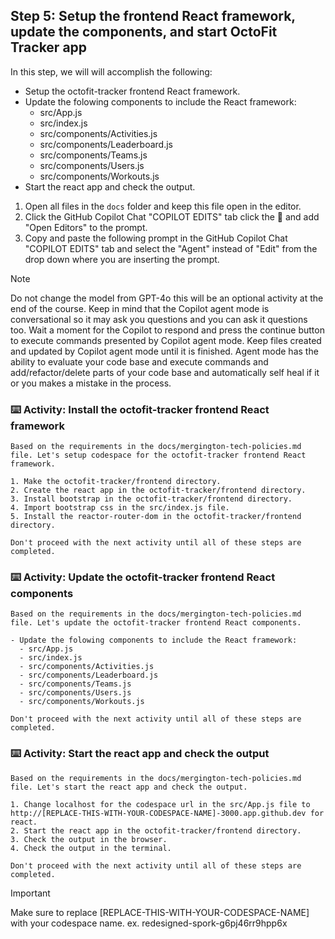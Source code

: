 ## Step 5: Setup the frontend React framework, update the components, and start OctoFit Tracker app

In this step, we will will accomplish the following:

- Setup the octofit-tracker frontend React framework.
- Update the folowing components to include the React framework:
  - src/App.js
  - src/index.js
  - src/components/Activities.js
  - src/components/Leaderboard.js
  - src/components/Teams.js
  - src/components/Users.js
  - src/components/Workouts.js
- Start the react app and check the output.

1. Open all files in the `docs` folder and keep this file open in the editor.
2. Click the GitHub Copilot Chat "COPILOT EDITS" tab click the :paperclip: and add "Open Editors" to the prompt.
3. Copy and paste the following prompt in the GitHub Copilot Chat "COPILOT EDITS" tab and select the "Agent" instead of "Edit" from the drop down where you are inserting the prompt.

>[!NOTE]
> Do not change the model from GPT-4o this will be an optional activity at the end of the course.
> Keep in mind that the Copilot agent mode is conversational so it may ask you questions and you can ask it questions too.
> Wait a moment for the Copilot to respond and press the continue button to execute commands presented by Copilot agent mode.
> Keep files created and updated by Copilot agent mode until it is finished.
> Agent mode has the ability to evaluate your code base and execute commands and add/refactor/delete parts of your code base and automatically self heal if it or you makes a mistake in the process.

### :keyboard: Activity: Install the octofit-tracker frontend React framework

```text
Based on the requirements in the docs/mergington-tech-policies.md file. Let's setup codespace for the octofit-tracker frontend React framework.

1. Make the octofit-tracker/frontend directory.
2. Create the react app in the octofit-tracker/frontend directory.
3. Install bootstrap in the octofit-tracker/frontend directory.
4. Import bootstrap css in the src/index.js file.
5. Install the reactor-router-dom in the octofit-tracker/frontend directory.

Don't proceed with the next activity until all of these steps are completed.
```

### :keyboard: Activity: Update the octofit-tracker frontend React components

```text
Based on the requirements in the docs/mergington-tech-policies.md file. Let's update the octofit-tracker frontend React components.

- Update the folowing components to include the React framework:
  - src/App.js
  - src/index.js
  - src/components/Activities.js
  - src/components/Leaderboard.js
  - src/components/Teams.js
  - src/components/Users.js
  - src/components/Workouts.js

Don't proceed with the next activity until all of these steps are completed.
```

### :keyboard: Activity: Start the react app and check the output

```text
Based on the requirements in the docs/mergington-tech-policies.md file. Let's start the react app and check the output.

1. Change localhost for the codespace url in the src/App.js file to http://[REPLACE-THIS-WITH-YOUR-CODESPACE-NAME]-3000.app.github.dev for react.
2. Start the react app in the octofit-tracker/frontend directory.
3. Check the output in the browser.
4. Check the output in the terminal.

Don't proceed with the next activity until all of these steps are completed.
```

> [!IMPORTANT]
> Make sure to replace [REPLACE-THIS-WITH-YOUR-CODESPACE-NAME] with your codespace name.
> ex. redesigned-spork-g6pj46rr9hpp6x
